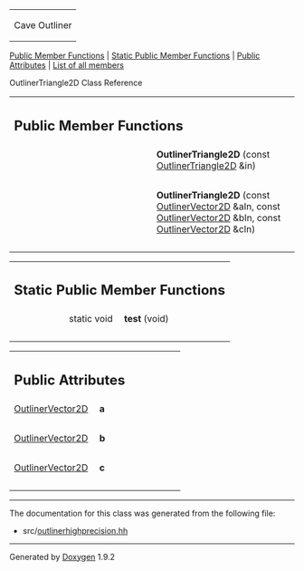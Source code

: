<table data-cellspacing="0" data-cellpadding="0">
<colgroup>
<col style="width: 100%" />
</colgroup>
<tbody>
<tr class="odd" style="height: 56px;">
<td id="projectalign" style="padding-left: 0.5em"><div id="projectname">
Cave Outliner
</div></td>
</tr>
</tbody>
</table>

[Public Member Functions](#pub-methods) | [Static Public Member
Functions](#pub-static-methods) | [Public Attributes](#pub-attribs) |
[List of all members](class_outliner_triangle2_d-members.html)

OutlinerTriangle2D Class Reference

<table class="memberdecls">
<colgroup>
<col style="width: 50%" />
<col style="width: 50%" />
</colgroup>
<tbody>
<tr class="odd heading">
<td colspan="2"><h2 id="public-member-functions" class="groupheader"><span id="pub-methods"></span> Public Member Functions</h2></td>
</tr>
<tr class="even memitem:a44055bed08ea0ee2f90dbeb60fadca34">
<td style="text-align: right;" class="memItemLeft" data-valign="top"><span id="a44055bed08ea0ee2f90dbeb60fadca34"></span>  </td>
<td class="memItemRight" data-valign="bottom"><strong>OutlinerTriangle2D</strong> (const <a href="class_outliner_triangle2_d.html" class="el">OutlinerTriangle2D</a> &amp;in)</td>
</tr>
<tr class="odd separator:a44055bed08ea0ee2f90dbeb60fadca34">
<td colspan="2" class="memSeparator"> </td>
</tr>
<tr class="even memitem:a12cf782e23c0a4e1bbecfd9b7d21f1d0">
<td style="text-align: right;" class="memItemLeft" data-valign="top"><span id="a12cf782e23c0a4e1bbecfd9b7d21f1d0"></span>  </td>
<td class="memItemRight" data-valign="bottom"><strong>OutlinerTriangle2D</strong> (const <a href="class_outliner_vector2_d.html" class="el">OutlinerVector2D</a> &amp;aIn, const <a href="class_outliner_vector2_d.html" class="el">OutlinerVector2D</a> &amp;bIn, const <a href="class_outliner_vector2_d.html" class="el">OutlinerVector2D</a> &amp;cIn)</td>
</tr>
<tr class="odd separator:a12cf782e23c0a4e1bbecfd9b7d21f1d0">
<td colspan="2" class="memSeparator"> </td>
</tr>
</tbody>
</table>

<table class="memberdecls">
<colgroup>
<col style="width: 50%" />
<col style="width: 50%" />
</colgroup>
<tbody>
<tr class="odd heading">
<td colspan="2"><h2 id="static-public-member-functions" class="groupheader"><span id="pub-static-methods"></span> Static Public Member Functions</h2></td>
</tr>
<tr class="even memitem:af7113a36533dbeb09f03f53e74a9e196">
<td style="text-align: right;" class="memItemLeft" data-valign="top"><span id="af7113a36533dbeb09f03f53e74a9e196"></span> static void </td>
<td class="memItemRight" data-valign="bottom"><strong>test</strong> (void)</td>
</tr>
<tr class="odd separator:af7113a36533dbeb09f03f53e74a9e196">
<td colspan="2" class="memSeparator"> </td>
</tr>
</tbody>
</table>

<table class="memberdecls">
<colgroup>
<col style="width: 50%" />
<col style="width: 50%" />
</colgroup>
<tbody>
<tr class="odd heading">
<td colspan="2"><h2 id="public-attributes" class="groupheader"><span id="pub-attribs"></span> Public Attributes</h2></td>
</tr>
<tr class="even memitem:a18f562f9381096ce4dbd86e6e5c1d83b">
<td style="text-align: right;" class="memItemLeft" data-valign="top"><span id="a18f562f9381096ce4dbd86e6e5c1d83b"></span> <a href="class_outliner_vector2_d.html" class="el">OutlinerVector2D</a> </td>
<td class="memItemRight" data-valign="bottom"><strong>a</strong></td>
</tr>
<tr class="odd separator:a18f562f9381096ce4dbd86e6e5c1d83b">
<td colspan="2" class="memSeparator"> </td>
</tr>
<tr class="even memitem:ad6ce9d645ae4f3c00a0e5e5d8ffd6a79">
<td style="text-align: right;" class="memItemLeft" data-valign="top"><span id="ad6ce9d645ae4f3c00a0e5e5d8ffd6a79"></span> <a href="class_outliner_vector2_d.html" class="el">OutlinerVector2D</a> </td>
<td class="memItemRight" data-valign="bottom"><strong>b</strong></td>
</tr>
<tr class="odd separator:ad6ce9d645ae4f3c00a0e5e5d8ffd6a79">
<td colspan="2" class="memSeparator"> </td>
</tr>
<tr class="even memitem:a1c2a4c81f7c26ebf22f2d2f6dd23ac77">
<td style="text-align: right;" class="memItemLeft" data-valign="top"><span id="a1c2a4c81f7c26ebf22f2d2f6dd23ac77"></span> <a href="class_outliner_vector2_d.html" class="el">OutlinerVector2D</a> </td>
<td class="memItemRight" data-valign="bottom"><strong>c</strong></td>
</tr>
<tr class="odd separator:a1c2a4c81f7c26ebf22f2d2f6dd23ac77">
<td colspan="2" class="memSeparator"> </td>
</tr>
</tbody>
</table>

------------------------------------------------------------------------

The documentation for this class was generated from the following file:

-   src/<a href="outlinerhighprecision_8hh_source.html" class="el">outlinerhighprecision.hh</a>

------------------------------------------------------------------------

<span class="small">Generated
by [Doxygen](https://www.doxygen.org/index.html)
1.9.2</span>
